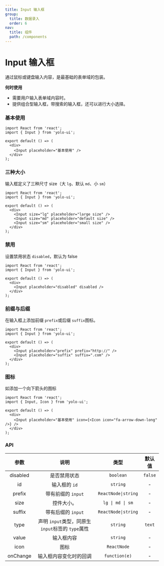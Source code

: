```yaml
---
title: Input 输入框
group:
  title: 数据录入
  order: 6
nav:
  title: 组件
  path: /components
---
```

# Input 输入框

通过鼠标或键盘输入内容，是最基础的表单域的包装。

**何时使用**

- 需要用户输入表单域内容时。
- 提供组合型输入框，带搜索的输入框，还可以进行大小选择。

### 基本使用

```tsx
import React from 'react';
import { Input } from 'yolo-ui';

export default () => (
  <div>
    <Input placeholder="基本使用" />
  </div>
);
```

### 三种大小

输入框定义了三种尺寸 size（大 `lg`、默认 `md`、小 `sm`）

```tsx
import React from 'react';
import { Input } from 'yolo-ui';

export default () => (
  <div>
    <Input size="lg" placeholder="large size" />
    <Input size="md" placeholder="default size" />
    <Input size="sm" placeholder="small size" />
  </div>
);
```

### 禁用

设置禁用状态 `disabled`，默认为 false

```tsx
import React from 'react';
import { Input } from 'yolo-ui';

export default () => (
  <div>
    <Input placeholder="disabled" disabled />
  </div>
);
```

### 前缀与后缀

在输入框上添加前缀 `prefix`或后缀 `suffix`图标。

```tsx
import React from 'react';
import { Input } from 'yolo-ui';

export default () => (
  <div>
    <Input placeholder="prefix" prefix="http://" />
    <Input placeholder="suffix" suffix=".com" />
  </div>
);
```

### 图标

如添加一个向下箭头的图标

```tsx
import React from 'react';
import { Input, Icon } from 'yolo-ui';

export default () => (
  <div>
    <Input placeholder="基本使用" icon={<Icon icon="fa-arrow-down-long" />} />
  </div>
);
```

### API

|   参数   |                          说明                          |         类型         |  默认值  |
| :------: | :-----------------------------------------------------: | :------------------: | :-------: |
| disabled |                      是否禁用状态                      |     `boolean`     | `false` |
|    id    |                     输入框的 `id`                     |      `string`      |     -     |
|  prefix  |                  带有前缀的 `input`                  | `ReactNode\|string` |     -     |
|   size   |                       控件大小。                       |   `lg \| md \| sm`   |     -     |
|  suffix  |                  带有后缀的 `input`                  | `ReactNode\|string` |     -     |
|   type   | 声明 `input`类型，同原生 `input`标签的 `type`属性 |      `string`      | `text` |
|  value  |                       输入框内容                       |      `string`      |     -     |
|   icon   |                          图标                          |    `ReactNode`    |     -     |
| onChange |                 输入框内容变化时的回调                 |   `function(e)`   |     -     |
